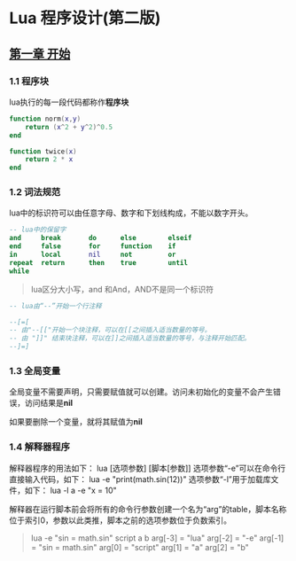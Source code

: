 # Lua 程序设计(第二版)

## [第一章 开始](chapter-1.lua)

### 1.1 程序块
lua执行的每一段代码都称作**程序块**
``` lua
function norm(x,y)
    return (x^2 + y^2)^0.5
end

function twice(x)
    return 2 * x
end
```

### 1.2 词法规范
lua中的标识符可以由任意字母、数字和下划线构成，不能以数字开头。
``` lua
-- lua中的保留字
and 	break 		do 		else 		elseif
end 	false 		for 	function 	if 
in  	local 		nil 	not 		or
repeat 	return 		then 	true 		until
while
```

> lua区分大小写，and 和And，AND不是同一个标识符

``` lua
-- lua由“--”开始一个行注释

--[=[
-- 由"--[["开始一个块注释，可以在[[之间插入适当数量的等号。
-- 由 "]]" 结束块注释，可以在]]之间插入适当数量的等号，与注释开始匹配。
--]=]
```

### 1.3 全局变量
全局变量不需要声明，只需要赋值就可以创建。访问未初始化的变量不会产生错误，访问结果是**nil**

如果要删除一个变量，就将其赋值为**nil**
### 1.4 解释器程序
解释器程序的用法如下：
	lua [选项参数] [脚本[参数]]
选项参数“-e”可以在命令行直接输入代码，如下：
	lua -e "print(math.sin(12))"
选项参数“-l”用于加载库文件，如下：
	lua -l a -e "x = 10"

解释器在运行脚本前会将所有的命令行参数创建一个名为“arg”的table，脚本名称位于索引0，参数以此类推，脚本之前的选项参数位于负数索引。
> lua -e "sin = math.sin" script a b
> arg[-3] = "lua"
> arg[-2] = "-e"
> arg[-1] = "sin = math.sin"
> arg[0] = "script"
> arg[1] = "a"
> arg[2] = "b"

